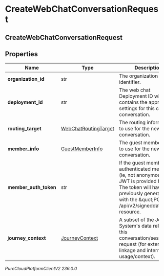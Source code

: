 # CreateWebChatConversationRequest

## CreateWebChatConversationRequest

## Properties

|Name | Type | Description | Notes|
|------------ | ------------- | ------------- | -------------|
| **organization_id** | str | The organization identifier. | |
| **deployment_id** | str | The web chat Deployment ID which contains the appropriate settings for this chat conversation. | |
| **routing_target** | [WebChatRoutingTarget](WebChatRoutingTarget) | The routing information to use for the new chat conversation. | |
| **member_info** | [GuestMemberInfo](GuestMemberInfo) | The guest member info to use for the new chat conversation. | |
| **member_auth_token** | str | If the guest member is an authenticated member (ie, not anonymous) his JWT is provided here. The token will have been previously generated with the \&quot;POST /api/v2/signeddata\&quot; resource. | [optional] |
| **journey_context** | [JourneyContext](JourneyContext) | A subset of the Journey System&#39;s data relevant to this conversation/session request (for external linkage and internal usage/context). | [optional] |



_PureCloudPlatformClientV2 236.0.0_
